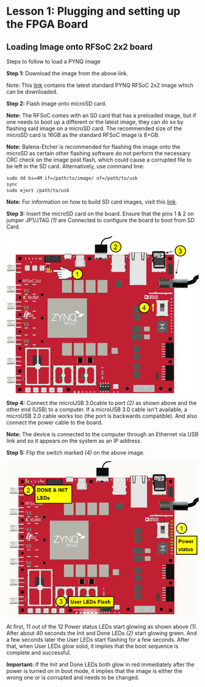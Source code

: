 # Lesson 1: Plugging and setting up the FPGA Board
## Loading Image onto RFSoC 2x2 board

Steps to follow to load a PYNQ image

**Step 1:** Download the image from the above link.

Note: This [link](http://www.pynq.io/board.html) contains the latest standard PYNQ RFSoC 2x2 image which can be downloaded.

**Step 2:** Flash image onto microSD card.

**Note:** The RFSoC comes with an SD card that has a preloaded image, but if one needs to boot up a different or the latest image, they can do so by flashing said image on a microSD card. The recommended size of the microSD card is 16GB as the standard RFSoC image is 8+GB.

**Note:** Balena-Etcher is recommended for flashing the image onto the microSD as certain other flashing software do not perform the necessary CRC check on the image post flash, which could cause a corrupted file to be left in the SD card. Alternatively, use command line: 

```
sudo dd bs=4M if=/path/to/image/ of=/path/to/usb
sync
sudo eject /path/to/usb
```

**Note:** For information on how to build SD card images, visit this [link](https://pynq.readthedocs.io/en/latest/pynq_sd_card.html).

**Step 3:** Insert the microSD card on the board. Ensure that the pins 1 & 2 on jumper JP1/JTAG _(1)_ are Connected to configure the board to boot from SD Card.

![](Images/Picture4.png)

**Step 4:** Connect the microUSB 3.0cable to port _(2)_ as shown above and the other end (USB) to a computer. If a microUSB 3.0 cable isn't available, a microUSB 2.0 cable works too (the port is backwards compatible). And also connect the power cable to the board.

**Note:** The device is connected to the computer through an Ethernet via USB link and so it appears on the system as an IP address.

**Step 5:** Flip the switch marked _(4)_ on the above image.

![](Images/Picture5.png)

At first, 11 out of the 12 Power status LEDs start glowing as shown above _(1)_. After about 40 seconds the Init and Done LEDs _(2)_ start glowing green. And a few seconds later the User LEDs start flashing for a few seconds. After that, when User LEDs glow solid, it implies that the boot sequence is complete and successful.

**Important:** If the Init and Done LEDs both glow in red immediately after the power is turned on in boot mode, it implies that the image is either the wrong one or is corrupted and needs to be changed.
